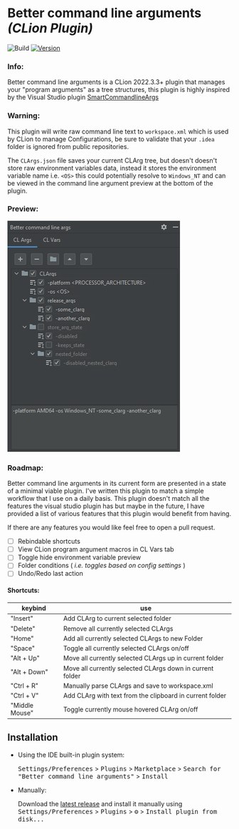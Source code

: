 # Better command line arguments *(CLion Plugin)*

![Build](https://github.com/BeardyKing/better_command_line_args/workflows/Build/badge.svg)
[![Version](https://img.shields.io/jetbrains/plugin/v/23277.svg)](https://plugins.jetbrains.com/plugin/23277)

<!-- Plugin description -->

### Info:
Better command line arguments is a CLion 2022.3.3+ plugin that manages your "program arguments" as a tree structures, this plugin is highly inspired by the Visual Studio plugin [SmartCommandlineArgs](https://github.com/MBulli/SmartCommandlineArgs)

### Warning:
This plugin will write raw command line text to `workspace.xml` which is used by CLion to manage Configurations, be sure to validate that your `.idea` folder is ignored from public repositories.

The `CLArgs.json` file saves your current CLArg tree, but doesn't doesn't store raw environment variables data, instead it stores the environment variable name i.e. `<OS>` this could potentially resolve to `Windows_NT` and can be viewed in the command line argument preview at the bottom of the plugin.

### Preview:
![CLArg](res/clarg_tree_screenshot.png "example CLArg tree")

### Roadmap:
Better command line arguments in its current form are presented in a state of a minimal viable plugin. I've written this plugin to match a simple workflow that I use on a daily basis. This plugin doesn't match all the features the visual studio plugin has but maybe in the future, I have provided a list of various features that this plugin would benefit from having.

If there are any features you would like feel free to open a pull request.

- [ ] Rebindable shortcuts
- [ ] View CLion program argument macros in CL Vars tab
- [ ] Toggle hide environment variable preview
- [ ] Folder conditions ( *i.e. toggles based on config settings* )
- [ ] Undo/Redo last action

#### Shortcuts:

| keybind        | use                                                       |
| -------------- | --------------------------------------------------------- |
| "Insert"       | Add CLArg to current selected folder                      |
| "Delete"       | Remove all currently selected CLArgs                      |
| "Home"         | Add all currently selected CLArgs to new Folder           |
| "Space"        | Toggle all currently selected CLArgs on/off               |
| "Alt + Up"     | Move all currently selected CLArgs up in current folder   |
| "Alt + Down"   | Move all currently selected CLArgs down in current folder |
| "Ctrl + R"     | Manually parse CLArgs and save to workspace.xml           |
| "Ctrl + V"     | Add CLArg with text from the clipboard in current folder  |
| "Middle Mouse" | Toggle currently mouse hovered CLArg on/off               | 


<!-- Plugin description end -->

## Installation

- Using the IDE built-in plugin system:
 
  <kbd>Settings/Preferences</kbd> > <kbd>Plugins</kbd> > <kbd>Marketplace</kbd> > <kbd>Search for "Better command line arguments"</kbd> >
  <kbd>Install</kbd>
 
- Manually:

  Download the [latest release](https://github.com/BeardyKing/better_command_line_args/releases/latest) and install it manually using
  <kbd>Settings/Preferences</kbd> > <kbd>Plugins</kbd> > <kbd>⚙️</kbd> > <kbd>Install plugin from disk...</kbd>
